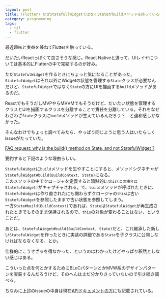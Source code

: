 ```yaml
---
layout: post
title: (Flutter) なぜStatefullWidgetではなくStateがbuildメソッドを持っているのか
category: programming
tags:
  - til
  - flutter
---
```



最近趣味と実益を兼ねてFlutterを触っている。

だいたいReactっぽくて良さそうな感じ。React Nativeと違って、UIレイヤについては基本的にFlutterの中で完結するのが好み。

ただ`StatefulWidget`を作るときにちょっと気になることがあった。`StatefulWidget`はそれ以外にWidgetの状態を管理する`State`クラスが必要なんだけど、`StatefulWidget`ではなく`State`の方にUIを描画する`build`メソッドがあるのだ。

ReactでもそうだしMVPやらMVVMでもそうだけど、だいたい状態を管理するクラスとUIを描画するクラスを分離することで責任を分離している。それをなぜわざわざ`State`クラスに`build`メソッドが生えているんだろう？　と違和感しかなかった。

そんなわけでちょっと調べてみたら、やっぱり同じように思う人はいたらしくissueがたっていた。

[FAQ request: why is the build() method on State, and not StatefulWidget ?](https://github.com/flutter/flutter/issues/8794)

要約すると下記のような理由らしい。

`StatefulWidget`に`build`メソッドを生やすことにすると、メソッドシグネチャが`StatefulWidget#build(BuildContext, State)`になる。  
このメソッドの中でクロージャを定義すると暗黙的に`this(この場合はStatefulWidget)`がキャプチャされる。で、`build`メソッドが呼ばれたときに、`StatefulWidget`は作り直されたにも関わらずクロージャの`this`は古い`StatefulWidget`を参照したままで古い状態を参照してしまう。  
一方`State#build(BuildContext)`であれば、`State`は`StatefulWidget`が再生成されたときでもそのまま保持されるので、`this`の対象が変わることはない、ということだ。

あとは、`StatefulWidget#build(BuildContext, State)`だと、これ継承した新しい`StatefulWidget`を作ったときに実装の詳細である`State`を子クラスに公開しなければならなくなる、とか。

仕様的にこうせざるを得なかった、というのはわかったけどやっぱり釈然としない感じはある。

こういった点を何とかするためにBLoCパターンとかMVW系のデザインパターンを実装するんだろうけど、そのへんはまだ分かりきっていないので引き続き調べる。

ちなみに上述のissueの中身は現在[APIドキュメントの方](https://docs.flutter.io/flutter/widgets/State/build.html)にも記載されている。
